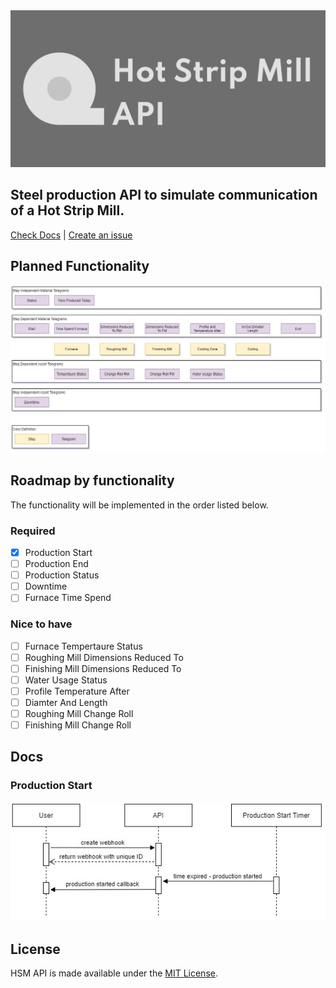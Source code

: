 <img src="images/LOGO.JPG" alt="Logo" />

## Steel production API to simulate communication of a Hot Strip Mill.

[Check Docs](#docs) | [Create an issue](https://github.com/FirsovG/hsm-api/issues/new)

## Planned Functionality

<img src="images/STEPS_TELEGRAMS.JPG" alt="Planned Functionality" />

## Roadmap by functionality

The functionality will be implemented in the order listed below.

### Required

- [x] Production Start
- [ ] Production End
- [ ] Production Status
- [ ] Downtime
- [ ] Furnace Time Spend

### Nice to have

- [ ] Furnace Tempertaure Status
- [ ] Roughing Mill Dimensions Reduced To
- [ ] Finishing Mill Dimensions Reduced To
- [ ] Water Usage Status
- [ ] Profile Temperature After
- [ ] Diamter And Length
- [ ] Roughing Mill Change Roll
- [ ] Finishing Mill Change Roll

## Docs

### Production Start

<img src="images/START_PRODUCTION_FLOW.JPG" alt="Planned Functionality" />

## License

HSM API is made available under the [MIT License](https://github.com/FirsovG/hsm-api/blob/main/LICENSE).
